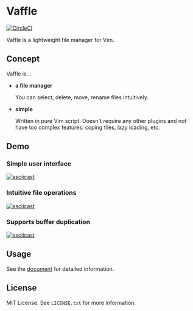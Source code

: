 # Vaffle
[![CircleCI](https://circleci.com/gh/cocopon/vaffle.vim.svg?style=shield)](https://circleci.com/gh/cocopon/vaffle.vim)


Vaffle is a lightweight file manager for Vim.




## Concept
Vaffle is...

- **a file manager**

  You can select, delete, move, rename files intuitively.

- **simple**

  Written in pure Vim script. Doesn't require any other plugins and not
  have too complex features: coping files, lazy loading, etc.
  
  
  

## Demo


### Simple user interface
[![asciicast](https://asciinema.org/a/134279.png)](https://asciinema.org/a/134279)


### Intuitive file operations
[![asciicast](https://asciinema.org/a/134280.png)](https://asciinema.org/a/134280)


### Supports buffer duplication
[![asciicast](https://asciinema.org/a/134282.png)](https://asciinema.org/a/134282)




## Usage
See the [document][vim-doc] for detailed information.




## License
MIT License. See `LICENSE.txt` for more information.




[vim-doc]: https://github.com/cocopon/vaffle.vim/blob/master/doc/vaffle.txt
